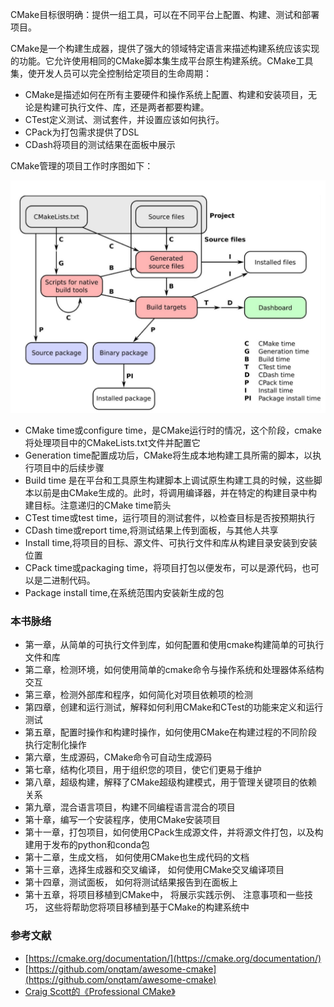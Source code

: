CMake目标很明确：提供一组工具，可以在不同平台上配置、构建、测试和部署项目。

CMake是一个构建生成器，提供了强大的领域特定语言来描述构建系统应该实现的功能。它允许使用相同的CMake脚本集生成平台原生构建系统。CMake工具集，使开发人员可以完全控制给定项目的生命周期：

- CMake是描述如何在所有主要硬件和操作系统上配置、构建和安装项目，无论是构建可执行文件、库，还是两者都要构建。
- CTest定义测试、测试套件，并设置应该如何执行。
- CPack为打包需求提供了DSL
- CDash将项目的测试结果在面板中展示


CMake管理的项目工作时序图如下：

![cmake lifecycle](./images/cmake_lifecycle.png)

- CMake time或configure time，是CMake运行时的情况，这个阶段，cmake将处理项目中的CMakeLists.txt文件并配置它
- Generation time配置成功后，CMake将生成本地构建工具所需的脚本，以执行项目中的后续步骤
- Build time 是在平台和工具原生构建脚本上调试原生构建工具的时候，这些脚本以前是由CMake生成的。此时，将调用编译器，并在特定的构建目录中构建目标。注意递归的CMake time箭头
- CTest time或test time，运行项目的测试套件，以检查目标是否按预期执行
- CDash time或report time,将测试结果上传到面板，与其他人共享
- Install time,将项目的目标、源文件、可执行文件和库从构建目录安装到安装位置
- CPack time或packaging time，将项目打包以便发布，可以是源代码，也可以是二进制代码。
- Package install time,在系统范围内安装新生成的包


### 本书脉络

- 第一章，从简单的可执行文件到库，如何配置和使用cmake构建简单的可执行文件和库
- 第二章，检测环境，如何使用简单的cmake命令与操作系统和处理器体系结构交互
- 第三章，检测外部库和程序，如何简化对项目依赖项的检测
- 第四章，创建和运行测试，解释如何利用CMake和CTest的功能来定义和运行测试
- 第五章，配置时操作和构建时操作，如何使用CMake在构建过程的不同阶段执行定制化操作
- 第六章，生成源码，CMake命令可自动生成源码
- 第七章，结构化项目，用于组织您的项目，使它们更易于维护
- 第八章，超级构建，解释了CMake超级构建模式，用于管理关键项目的依赖关系
- 第九章，混合语言项目，构建不同编程语言混合的项目
- 第十章，编写一个安装程序，使用CMake安装项目
- 第十一章，打包项目，如何使用CPack生成源文件，并将源文件打包，以及构建用于发布的python和conda包
- 第十二章，生成文档， 如何使用CMake也生成代码的文档
- 第十三章，选择生成器和交叉编译， 如何使用CMake交叉编译项目
- 第十四章，测试面板， 如何将测试结果报告到在面板上
- 第十五章，将项目移植到CMake中， 将展示实践示例、 注意事项和一些技巧， 这些将帮助您将项目移植到基于CMake的构建系统中


### 参考文献
- [https://cmake.org/documentation/](https://cmake.org/documentation/)
- [https://github.com/onqtam/awesome-cmake](https://github.com/onqtam/awesome-cmake)
- [Craig Scott的《Professional CMake》](https://crascit.com/professionalcmake/)

